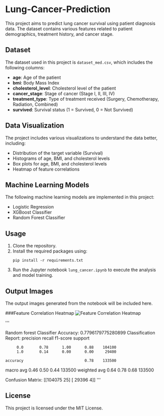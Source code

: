 # Lung-Cancer-Prediction

This project aims to predict lung cancer survival using patient diagnosis data. The dataset contains various features related to patient demographics, treatment history, and cancer stage.

## Dataset

The dataset used in this project is `dataset_med.csv`, which includes the following columns:

- **age**: Age of the patient
- **bmi**: Body Mass Index
- **cholesterol_level**: Cholesterol level of the patient
- **cancer_stage**: Stage of cancer (Stage I, II, III, IV)
- **treatment_type**: Type of treatment received (Surgery, Chemotherapy, Radiation, Combined)
- **survived**: Survival status (1 = Survived, 0 = Not Survived)

## Data Visualization

The project includes various visualizations to understand the data better, including:

- Distribution of the target variable (Survival)
- Histograms of age, BMI, and cholesterol levels
- Box plots for age, BMI, and cholesterol levels
- Heatmap of feature correlations

## Machine Learning Models

The following machine learning models are implemented in this project:

- Logistic Regression
- XGBoost Classifier
- Random Forest Classifier

## Usage

1. Clone the repository.
2. Install the required packages using:
   ```
   pip install -r requirements.txt
   ```
3. Run the Jupyter notebook `lung_cancer.ipynb` to execute the analysis and model training.

## Output Images

The output images generated from the notebook will be included here.

###Feature Correlation Heatmap
![Feature Correlation Heatmap](https://github.com/user-attachments/assets/f6969210-23af-43ac-870b-8c12e2ff5dad)


'''

Random forest Classifier
Accuracy: 0.7796179775280899
Classification Report:
              precision    recall  f1-score   support

         0.0       0.78      1.00      0.88    104100
         1.0       0.14      0.00      0.00     29400

    accuracy                           0.78    133500
   macro avg       0.46      0.50      0.44    133500
weighted avg       0.64      0.78      0.68    133500

Confusion Matrix:
[[104075     25]
 [ 29396      4]]
'''
## License

This project is licensed under the MIT License.
